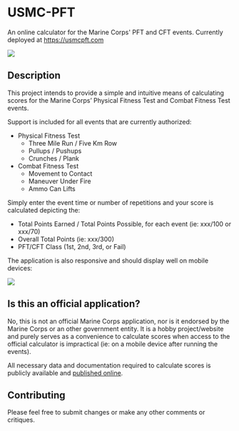 # USMC-PFT

An online calculator for the Marine Corps' PFT and CFT events. Currently deployed at https://usmcpft.com

![](https://media.giphy.com/media/j0AEMAYjBZyP0hsg4j/giphy.gif)

## Description

This project intends to provide a simple and intuitive means of calculating scores for the Marine Corps’ Physical Fitness Test and Combat Fitness Test events.

Support is included for all events that are currently authorized:

- Physical Fitness Test
  - Three Mile Run / Five Km Row
  - Pullups / Pushups
  - Crunches / Plank
- Combat Fitness Test
  - Movement to Contact
  - Maneuver Under Fire
  - Ammo Can Lifts

Simply enter the event time or number of repetitions and your score is calculated depicting the:

- Total Points Earned / Total Points Possible, for each event (ie: xxx/100 or xxx/70)
- Overall Total Points (ie: xxx/300)
- PFT/CFT Class (1st, 2nd, 3rd, or Fail)

The application is also responsive and should display well on mobile devices:

![](https://media.giphy.com/media/Ihmknc6Ue1rYjlZ8Ym/giphy.gif)

## Is this an official application?

No, this is not an official Marine Corps application, nor is it endorsed by the Marine Corps or an other government entity. It is a hobby project/website and purely serves as a convenience to calculate scores when access to the official calculator is impractical (ie: on a mobile device after running the events).

All necessary data and documentation required to calculate scores is publicly available and [published online](https://www.marines.mil/News/Publications/MCPEL/Electronic-Library-Display/Article/2052205/mco-610013a-wch-2/).

## Contributing

Please feel free to submit changes or make any other comments or critiques.  
